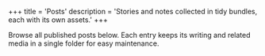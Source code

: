 +++
title = 'Posts'
description = 'Stories and notes collected in tidy bundles, each with its own assets.'
+++

Browse all published posts below. Each entry keeps its writing and related media
in a single folder for easy maintenance.
